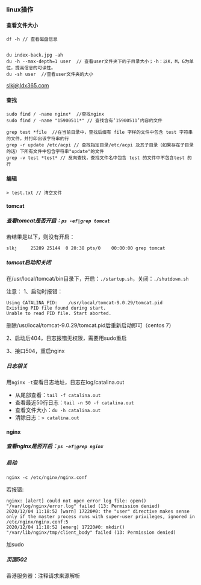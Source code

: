 ### linux操作
#### 查看文件大小 
```
df -h // 查看磁盘信息


du index-back.jpg -ah
du -h --max-depth=1 user  // 查看user文件夹下的子目录大小；-h：以K，M，G为单位，提高信息的可读性。
du -sh user  //查看user文件夹的大小
 ```
slkj@Idx365.com
#### 查找
```
sudo find / -name nginx*  //查找nginx
sudo find / -name "15900511*" // 查找含有‘15900511’内容的文件

grep test *file  //在当前目录中，查找后缀有 file 字样的文件中包含 test 字符串的文件，并打印出该字符串的行
grep -r update /etc/acpi // 查找指定目录/etc/acpi 及其子目录（如果存在子目录的话）下所有文件中包含字符串"update"的文件
grep -v test *test* // 反向查找，查找文件名中包含 test 的文件中不包含test 的行
```

#### 编辑
```
> test.txt // 清空文件
```

#### tomcat
##### 查看tomcat是否开启：`ps -ef|grep tomcat`
若结果是以下，则没有开启：
```
slkj     25289 25144  0 20:38 pts/0    00:00:00 grep tomcat
```

##### tomcat启动和关闭

在/usr/local/tomcat/bin目录下，开启：`./startup.sh`，关闭：`./shutdown.sh`

注意：
1、启动时报错：
```
Using CATALINA_PID:    /usr/local/tomcat-9.0.29/tomcat.pid
Existing PID file found during start.
Unable to read PID file. Start aborted.
```
删除/usr/local/tomcat-9.0.29/tomcat.pid后重新启动即可（centos 7）

2、启动后404，日志报错无权限，需要用sudo重启

3、接口504，重启nginx

##### 日志相关
用`nginx -t`查看日志地址，日志在log/catalina.out

* 从尾部查看：`tail -f catalina.out`
* 查看最近50行日志：`tail -n 50 -f catalina.out`
* 查看文件大小：`du -h catalina.out`
* 清除日志：`> catalina.out`


#### nginx 
##### 查看nginx是否开启：`ps -ef|grep nginx`
##### 启动
`nginx -c /etc/nginx/nginx.conf`

若报错:
```
nginx: [alert] could not open error log file: open() "/var/log/nginx/error.log" failed (13: Permission denied)
2020/12/04 11:18:52 [warn] 17220#0: the "user" directive makes sense only if the master process runs with super-user privileges, ignored in /etc/nginx/nginx.conf:5
2020/12/04 11:18:52 [emerg] 17220#0: mkdir() "/var/lib/nginx/tmp/client_body" failed (13: Permission denied)
```
加sudo

##### 页面502
香港服务器：注释请求来源解析
